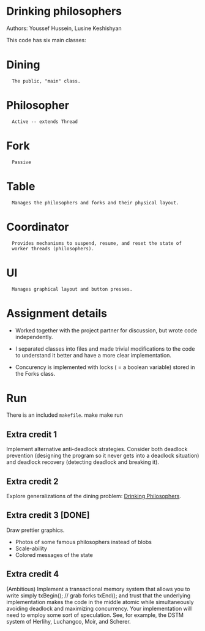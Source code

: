 # Drinking philosophers

Authors: Youssef Hussein, Lusine Keshishyan

This code has six main classes:
#  Dining
      The public, "main" class.
#  Philosopher
      Active -- extends Thread
#  Fork
      Passive
#  Table
      Manages the philosophers and forks and their physical layout.
#  Coordinator
      Provides mechanisms to suspend, resume, and reset the state of
      worker threads (philosophers).
#  UI
      Manages graphical layout and button presses.

# Assignment details

* Worked together with the project partner for discussion, but wrote code independently.

* I separated classes into files and made trivial modifications to the code to understand it better and have a more clear implementation.

* Concurency is implemented with locks ( = a boolean variable) stored in the Forks class.

# Run

There is an included `makefile`.
  make
  make run

## Extra credit 1
Implement alternative anti-deadlock strategies.  Consider both deadlock prevention (designing the program so it never gets into a deadlock situation) and deadlock recovery (detecting deadlock and breaking it).

## Extra credit 2
Explore generalizations of the dining problem: [Drinking Philosophers](https://www.cs.utexas.edu/users/misra/scannedPdf.dir/DrinkingPhil.pdf).

## Extra credit 3 [DONE]
Draw prettier graphics.
* Photos of some famous philosophers instead of blobs
* Scale-ability
* Colored messages of the state

## Extra credit 4
(Ambitious) Implement a transactional memory system that allows you to write simply
txBegin();
    // grab forks
txEnd();
and trust that the underlying implementation makes the code in the middle atomic while simultaneously avoiding deadlock and maximizing concurrency.  Your implementation will need to employ some sort of speculation.  See, for example, the DSTM system of Herlihy, Luchangco, Moir, and Scherer.
